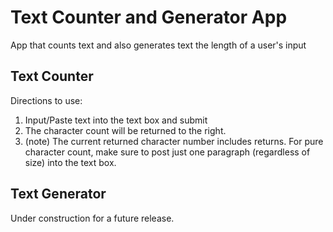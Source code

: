 # Text Counter and Generator App
App that counts text and also generates text the length of a user's input

## Text Counter
Directions to use:
1. Input/Paste text into the text box and submit
2. The character count will be returned to the right.
3. (note) The current returned character number includes returns. For pure character count, make sure to post just one paragraph (regardless of size) into the text box.

## Text Generator
Under construction for a future release.
